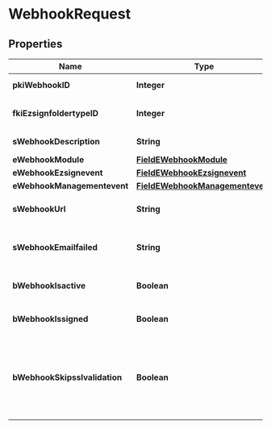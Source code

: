 

# WebhookRequest

## Properties

Name | Type | Description | Notes
------------ | ------------- | ------------- | -------------
**pkiWebhookID** | **Integer** | The unique ID of the Webhook |  [optional]
**fkiEzsignfoldertypeID** | **Integer** | The unique ID of the Ezsignfoldertype. |  [optional]
**sWebhookDescription** | **String** | The description of the Webhook | 
**eWebhookModule** | [**FieldEWebhookModule**](FieldEWebhookModule.md) |  | 
**eWebhookEzsignevent** | [**FieldEWebhookEzsignevent**](FieldEWebhookEzsignevent.md) |  |  [optional]
**eWebhookManagementevent** | [**FieldEWebhookManagementevent**](FieldEWebhookManagementevent.md) |  |  [optional]
**sWebhookUrl** | **String** | The URL of the Webhook callback | 
**sWebhookEmailfailed** | **String** | The email that will receive the Webhook in case all attempts fail | 
**bWebhookIsactive** | **Boolean** | Whether the Webhook is active or not | 
**bWebhookIssigned** | **Boolean** | Whether the requests will be signed or not |  [optional]
**bWebhookSkipsslvalidation** | **Boolean** | Wheter the server&#39;s SSL certificate should be validated or not. Not recommended to skip for production use | 




